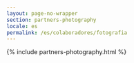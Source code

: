 ```yaml
---
layout: page-no-wrapper
section: partners-photography
locale: es
permalink: /es/colaboradores/fotografia
---
```


<div class="wrapper">
  {% include partners-photography.html %}
</div>

